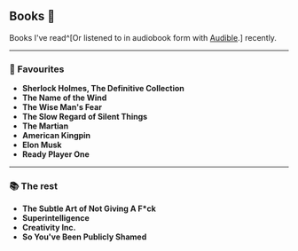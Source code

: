 ## Books 📖

Books I've read^[Or listened to in audiobook form with [Audible](https://www.audible.co.uk/).] recently.

---

### 🔖 Favourites

- **Sherlock Holmes, The Definitive Collection**
- **The Name of the Wind**
- **The Wise Man's Fear**
- **The Slow Regard of Silent Things**
- **The Martian**
- **American Kingpin**
- **Elon Musk**
- **Ready Player One**

---

### 📚 The rest

- **The Subtle Art of Not Giving A F*ck**
- **Superintelligence**
- **Creativity Inc.**
- **So You've Been Publicly Shamed**
